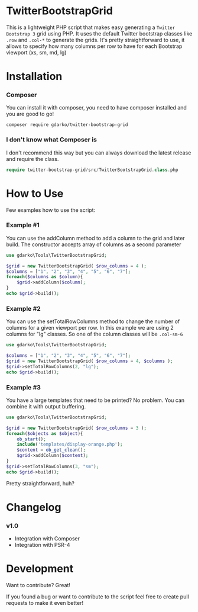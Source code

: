 # TwitterBootstrapGrid

This is a lightweight PHP script that makes easy generating a ``Twitter Bootstrap 3`` grid using PHP.
It uses the default Twitter bootstrap classes like ``.row`` and ``.col-*`` to generate the grids.
It's pretty straightforward to use, it allows to specify how many columns per row to have for each Bootstrap viewport (xs, sm, md, lg)

# Installation
### Composer
You can install it with composer, you need to have composer installed and you are good to go!
```
composer require gdarko/twitter-bootstrap-grid
```
### I don't know what Composer is
I don't recommend this way but you can always download the latest release and require the class.
```php
require twitter-bootstrap-grid/src/TwitterBootstrapGrid.class.php
```

# How to Use
Few examples how to use the script:

### Example #1
You can use the addColumn method to add a column to the grid and later build. The constructor accepts array of columns as a second parameter
```php
use gdarko\Tools\TwitterBootstrapGrid;

$grid = new TwitterBootstrapGrid( $row_columns = 4 );
$columns = ["1", "2", "3", "4", "5", "6", "7"];
foreach($columns as $column){
    $grid->addColumn($column);
}
echo $grid->build();
```

### Example #2
You can use the setTotalRowColumns method to change the number of columns for a given viewport per row.
In this example we are using 2 columns for "lg" classes. So one of the column classes will be ``.col-sm-6``
```php
use gdarko\Tools\TwitterBootstrapGrid;

$columns = ["1", "2", "3", "4", "5", "6", "7"];
$grid = new TwitterBootstrapGrid( $row_columns = 4, $columns );
$grid->setTotalRowColumns(2, "lg");
echo $grid->build();
```

### Example #3
You have a large templates that need to be printed? No problem. You can combine it with output buffering.
```php
use gdarko\Tools\TwitterBootstrapGrid;

$grid = new TwitterBootstrapGrid( $row_columns = 3 );
foreach($objects as $object){
    ob_start();
    include('templates/display-orange.php');
    $content = ob_get_clean();
    $grid->addColumn($content);
}
$grid->setTotalRowColumns(3, "sm");
echo $grid->build();
```
Pretty straightforward, huh?

# Changelog
### v1.0
- Integration with Composer
- Integration with PSR-4

# Development
Want to contribute? Great!

If you found a bug or want to contribute to the script feel free to create pull requests to make it even better!



